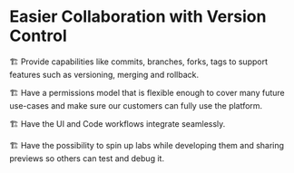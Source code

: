 # Easier Collaboration with Version Control

🏗️ Provide capabilities like commits, branches, forks, tags to support features such as versioning, merging and rollback.

🏗️ Have a permissions model that is flexible enough to cover many future use-cases and make sure our customers can fully use the platform.

🏗️ Have the UI and Code workflows integrate seamlessly.

🏗️ Have the possibility to spin up labs while developing them and sharing previews so others can test and debug it.
